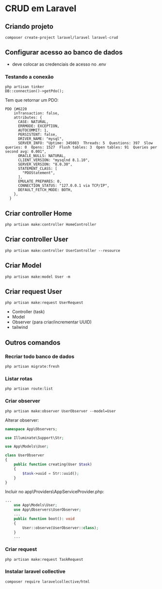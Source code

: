 # CRUD em Laravel

## Criando projeto
```
composer create-project laravel/laravel laravel-crud
```

## Configurar acesso ao banco de dados
* deve colocar as credenciais de acesso no .env

### Testando a conexão
```
php artisan tinker
DB::connection()->getPdo();
```
Tem que retornar um PDO:

```
PDO {#6220
    inTransaction: false,
    attributes: {
      CASE: NATURAL,
      ERRMODE: EXCEPTION,
      AUTOCOMMIT: 1,
      PERSISTENT: false,
      DRIVER_NAME: "mysql",
      SERVER_INFO: "Uptime: 345083  Threads: 5  Questions: 397  Slow queries: 0  Opens: 1527  Flush tables: 3  Open tables: 91  Queries per second avg: 0.001",
      ORACLE_NULLS: NATURAL,
      CLIENT_VERSION: "mysqlnd 8.1.10",
      SERVER_VERSION: "8.0.30",
      STATEMENT_CLASS: [
        "PDOStatement",
      ],
      EMULATE_PREPARES: 0,
      CONNECTION_STATUS: "127.0.0.1 via TCP/IP",
      DEFAULT_FETCH_MODE: BOTH,
    },
  }
```

## Criar controller Home
```
php artisan make:controller HomeController
```

## Criar controller User
```
php artisan make:controller UserController --resource
```

## Criar Model
```
php artisan make:model User -m
```

## Criar request User
```
php artisan make:request UserRequest
```

* Controller (task)
* Model
* Observer (para criar/incrementar UUID)
* tailwind
## Outros comandos
### Recriar todo banco de dados
```
php artisan migrate:fresh
```

### Listar rotas
```
php artisan route:list
```

### Criar observer
```
php artisan make:observer UserObserver --model=User
```
Alterar observer:
```php
namespace App\Observers;

use Illuminate\Support\Str;

use App\Models\User;

class UserObserver
{
    public function creating(User $task)
    {
        $task->uuid = Str::uuid();
    }
}
```
Incluir no app\Providers\AppServiceProvider.php:

```php
...
    use App\Models\User;
    use App\Observers\UserObserver;
    ...
    public function boot(): void
    {
        User::observe(UserObserver::class);
    }
    ...
```
### Criar request
```
php artisan make:request TaskRequest
```

### Instalar laravel collective
```
composer require laravelcollective/html
```
